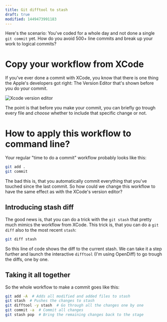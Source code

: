```yaml
---
title: Git difftool to stash
draft: true
modified: 1449473991183
---
```


Here's the scenario: You've coded for a whole day and not done a single `git
commit` yet. How do you avoid 500+ line commits and break up your work to
logical commits?

# Copy your workflow from XCode

If you've ever done a commit with XCode, you know that there is one thing the
Apple's developers got right: The Version Editor that's shown before you do your
commit.

![Xcode version editor](/imges/xcode-version-editor.png)

The point is that before you make your commit, you can briefly go trough every
file and *choose* whether to include that specific change or not.

# How to apply this workflow to command line?

Your regular "time to do a commit" workflow probably looks like this:

```bash
git add .
git commit
```

The bad this is, that you automatically commit everything that you've touched
since the last commit. So how could we change this workflow to have the same
effect as with the XCode's version editor?

## Introducing stash diff

The good news is, that you can do a trick with the `git stash` that pretty much
mimics the workflow from XCode. This trick is, that you can do a `git diff` also
to the most recent `stash`:

```bash
git diff stash
```

So this line of code shows the diff to the current stash. We can take it a step
further and launch the interactive `difftool` (I'm using OpenDiff) to go trough
the diffs, one by one.

## Taking it all together

So the whole workflow to make a commit goes like this:

```bash
git add -A  # Adds all modified and added files to stash
git stash  # Pushes the changes to stash
git difftool -y stash  # Go through all the changes one by one
git commit -a  # Commit all changes
git stash pop  # Bring the remaining changes back to the stage
```
